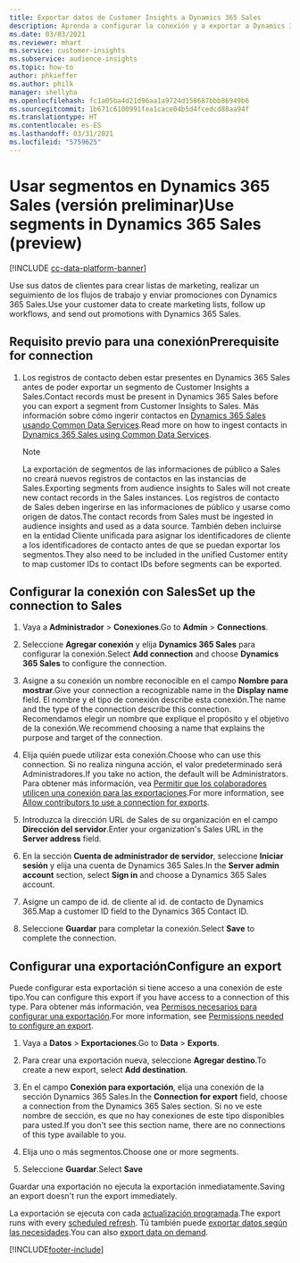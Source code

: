 ```yaml
---
title: Exportar datos de Customer Insights a Dynamics 365 Sales
description: Aprenda a configurar la conexión y a exportar a Dynamics 365 Sales.
ms.date: 03/03/2021
ms.reviewer: mhart
ms.service: customer-insights
ms.subservice: audience-insights
ms.topic: how-to
author: phkieffer
ms.author: philk
manager: shellyha
ms.openlocfilehash: fc1a05ba4d21d96aa1a9724d158687bbb86949b6
ms.sourcegitcommit: 1b671c6100991fea1cace04b5d4fcedcd88aa94f
ms.translationtype: HT
ms.contentlocale: es-ES
ms.lasthandoff: 03/31/2021
ms.locfileid: "5759625"
---
```

# <a name="use-segments-in-dynamics-365-sales-preview"></a><span data-ttu-id="0cb06-103">Usar segmentos en Dynamics 365 Sales (versión preliminar)</span><span class="sxs-lookup"><span data-stu-id="0cb06-103">Use segments in Dynamics 365 Sales (preview)</span></span>

[!INCLUDE [cc-data-platform-banner](../includes/cc-data-platform-banner.md)]

<span data-ttu-id="0cb06-104">Use sus datos de clientes para crear listas de marketing, realizar un seguimiento de los flujos de trabajo y enviar promociones con Dynamics 365 Sales.</span><span class="sxs-lookup"><span data-stu-id="0cb06-104">Use your customer data to create marketing lists, follow up workflows, and send out promotions with Dynamics 365 Sales.</span></span>

## <a name="prerequisite-for-connection"></a><span data-ttu-id="0cb06-105">Requisito previo para una conexión</span><span class="sxs-lookup"><span data-stu-id="0cb06-105">Prerequisite for connection</span></span>

1. <span data-ttu-id="0cb06-106">Los registros de contacto deben estar presentes en Dynamics 365 Sales antes de poder exportar un segmento de Customer Insights a Sales.</span><span class="sxs-lookup"><span data-stu-id="0cb06-106">Contact records must be present in Dynamics 365 Sales before you can export a segment from Customer Insights to Sales.</span></span> <span data-ttu-id="0cb06-107">Más información sobre cómo ingerir contactos en [Dynamics 365 Sales usando Common Data Services](connect-power-query.md).</span><span class="sxs-lookup"><span data-stu-id="0cb06-107">Read more on how to ingest contacts in [Dynamics 365 Sales using Common Data Services](connect-power-query.md).</span></span>

   > [!NOTE]
   > <span data-ttu-id="0cb06-108">La exportación de segmentos de las informaciones de público a Sales no creará nuevos registros de contactos en las instancias de Sales.</span><span class="sxs-lookup"><span data-stu-id="0cb06-108">Exporting segments from audience insights to Sales will not create new contact records in the Sales instances.</span></span> <span data-ttu-id="0cb06-109">Los registros de contacto de Sales deben ingerirse en las informaciones de público y usarse como origen de datos.</span><span class="sxs-lookup"><span data-stu-id="0cb06-109">The contact records from Sales must be ingested in audience insights and used as a data source.</span></span> <span data-ttu-id="0cb06-110">También deben incluirse en la entidad Cliente unificada para asignar los identificadores de cliente a los identificadores de contacto antes de que se puedan exportar los segmentos.</span><span class="sxs-lookup"><span data-stu-id="0cb06-110">They also need to be included in the unified Customer entity to map customer IDs to contact IDs before segments can be exported.</span></span>

## <a name="set-up-the-connection-to-sales"></a><span data-ttu-id="0cb06-111">Configurar la conexión con Sales</span><span class="sxs-lookup"><span data-stu-id="0cb06-111">Set up the connection to Sales</span></span>

1. <span data-ttu-id="0cb06-112">Vaya a **Administrador** > **Conexiones**.</span><span class="sxs-lookup"><span data-stu-id="0cb06-112">Go to **Admin** > **Connections**.</span></span>

1. <span data-ttu-id="0cb06-113">Seleccione **Agregar conexión** y elija **Dynamics 365 Sales** para configurar la conexión.</span><span class="sxs-lookup"><span data-stu-id="0cb06-113">Select **Add connection** and choose **Dynamics 365 Sales** to configure the connection.</span></span>

1. <span data-ttu-id="0cb06-114">Asigne a su conexión un nombre reconocible en el campo **Nombre para mostrar**.</span><span class="sxs-lookup"><span data-stu-id="0cb06-114">Give your connection a recognizable name in the **Display name** field.</span></span> <span data-ttu-id="0cb06-115">El nombre y el tipo de conexión describe esta conexión.</span><span class="sxs-lookup"><span data-stu-id="0cb06-115">The name and the type of the connection describe this connection.</span></span> <span data-ttu-id="0cb06-116">Recomendamos elegir un nombre que explique el propósito y el objetivo de la conexión.</span><span class="sxs-lookup"><span data-stu-id="0cb06-116">We recommend choosing a name that explains the purpose and target of the connection.</span></span>

1. <span data-ttu-id="0cb06-117">Elija quién puede utilizar esta conexión.</span><span class="sxs-lookup"><span data-stu-id="0cb06-117">Choose who can use this connection.</span></span> <span data-ttu-id="0cb06-118">Si no realiza ninguna acción, el valor predeterminado será Administradores.</span><span class="sxs-lookup"><span data-stu-id="0cb06-118">If you take no action, the default will be Administrators.</span></span> <span data-ttu-id="0cb06-119">Para obtener más información, vea [Permitir que los colaboradores utilicen una conexión para las exportaciones](connections.md#allow-contributors-to-use-a-connection-for-exports).</span><span class="sxs-lookup"><span data-stu-id="0cb06-119">For more information, see [Allow contributors to use a connection for exports](connections.md#allow-contributors-to-use-a-connection-for-exports).</span></span>

1. <span data-ttu-id="0cb06-120">Introduzca la dirección URL de Sales de su organización en el campo **Dirección del servidor**.</span><span class="sxs-lookup"><span data-stu-id="0cb06-120">Enter your organization's Sales URL in the **Server address** field.</span></span>

1. <span data-ttu-id="0cb06-121">En la sección **Cuenta de administrador de servidor**, seleccione **Iniciar sesión** y elija una cuenta de Dynamics 365 Sales.</span><span class="sxs-lookup"><span data-stu-id="0cb06-121">In the **Server admin account** section, select **Sign in** and choose a Dynamics 365 Sales account.</span></span>

1. <span data-ttu-id="0cb06-122">Asigne un campo de id. de cliente al id. de contacto de Dynamics 365.</span><span class="sxs-lookup"><span data-stu-id="0cb06-122">Map a customer ID field to the Dynamics 365 Contact ID.</span></span>

1. <span data-ttu-id="0cb06-123">Seleccione **Guardar** para completar la conexión.</span><span class="sxs-lookup"><span data-stu-id="0cb06-123">Select **Save** to complete the connection.</span></span> 

## <a name="configure-an-export"></a><span data-ttu-id="0cb06-124">Configurar una exportación</span><span class="sxs-lookup"><span data-stu-id="0cb06-124">Configure an export</span></span>

<span data-ttu-id="0cb06-125">Puede configurar esta exportación si tiene acceso a una conexión de este tipo.</span><span class="sxs-lookup"><span data-stu-id="0cb06-125">You can configure this export if you have access to a connection of this type.</span></span> <span data-ttu-id="0cb06-126">Para obtener más información, vea [Permisos necesarios para configurar una exportación](export-destinations.md#set-up-a-new-export).</span><span class="sxs-lookup"><span data-stu-id="0cb06-126">For more information, see [Permissions needed to configure an export](export-destinations.md#set-up-a-new-export).</span></span>

1. <span data-ttu-id="0cb06-127">Vaya a **Datos** > **Exportaciones**.</span><span class="sxs-lookup"><span data-stu-id="0cb06-127">Go to **Data** > **Exports**.</span></span>

1. <span data-ttu-id="0cb06-128">Para crear una exportación nueva, seleccione **Agregar destino**.</span><span class="sxs-lookup"><span data-stu-id="0cb06-128">To create a new export, select **Add destination**.</span></span>

1. <span data-ttu-id="0cb06-129">En el campo **Conexión para exportación**, elija una conexión de la sección Dynamics 365 Sales.</span><span class="sxs-lookup"><span data-stu-id="0cb06-129">In the **Connection for export** field, choose a connection from the Dynamics 365 Sales section.</span></span> <span data-ttu-id="0cb06-130">Si no ve este nombre de sección, es que no hay conexiones de este tipo disponibles para usted.</span><span class="sxs-lookup"><span data-stu-id="0cb06-130">If you don't see this section name, there are no connections of this type available to you.</span></span>

1. <span data-ttu-id="0cb06-131">Elija uno o más segmentos.</span><span class="sxs-lookup"><span data-stu-id="0cb06-131">Choose one or more segments.</span></span>

1. <span data-ttu-id="0cb06-132">Seleccione **Guardar**.</span><span class="sxs-lookup"><span data-stu-id="0cb06-132">Select **Save**</span></span>

<span data-ttu-id="0cb06-133">Guardar una exportación no ejecuta la exportación inmediatamente.</span><span class="sxs-lookup"><span data-stu-id="0cb06-133">Saving an export doesn't run the export immediately.</span></span>

<span data-ttu-id="0cb06-134">La exportación se ejecuta con cada [actualización programada](system.md#schedule-tab).</span><span class="sxs-lookup"><span data-stu-id="0cb06-134">The export runs with every [scheduled refresh](system.md#schedule-tab).</span></span> <span data-ttu-id="0cb06-135">Tú también puede [exportar datos según las necesidades](export-destinations.md#run-exports-on-demand).</span><span class="sxs-lookup"><span data-stu-id="0cb06-135">You can also [export data on demand](export-destinations.md#run-exports-on-demand).</span></span> 

[!INCLUDE[footer-include](../includes/footer-banner.md)]
